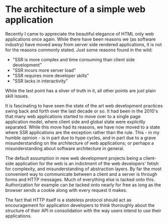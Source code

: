 The architecture of a simple web application
====

Recently I came to appreciate the beautiful elegance of HTML only web applications once again. While there have been reasons we (as software industry) have moved away from server side rendered applications, it is not for the reasons commonly stated. Just some reasons found in the wild:

- "SSR is more complex and time consuming than client side development"
- "SSR incurs more server load"
- "SSR requires more developer skills"
- "SSR lacks in interactivity" 

While the last point has a sliver of truth in it, all other points are just plain skill issues.

It is fascinating to have seen the state of the art web development practices swing back and forth over the last decade or so. It had been in the 2010's that many web applications started to move over to a single page application model, where client side and global state were explicitly separated. While this move had its reasons, we have now moved to a state where SSR applications are the exception rather than the rule. This - in my humble opinion - is in part due to hype cycles, and in part due to a grave misunderstanding on the architecture of web applications; or perhaps a misunderstanding about software architecture in general.

The default assumption in new web development projects being a client-side application for the web is an indictment of the web developers' fetish for complexity, and misunderstanding of abstraction layers. By far the most convenient way to communicate between a client and a server is through forms and HTTP messages. Much of everything else is tacked onto this. Authorization for example can be tacked onto nearly for free as long as the browser sends a cookie along with every request it makes.

The fact that HTTP itself is a stateless protocol should act as encouragement for application developers to think thoroughly about the structure of their API in consolidation with the way users intend to use their applications.
